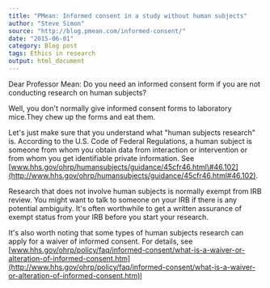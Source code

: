```yaml
---
title: "PMean: Informed consent in a study without human subjects"
author: "Steve Simon"
source: "http://blog.pmean.com/informed-consent/"
date: "2015-06-01"
category: Blog post
tags: Ethics in research
output: html_document
---
```


Dear Professor Mean: Do you need an informed consent form if you are not
conducting research on human subjects?

<!---More--->

Well, you don't normally give informed consent forms to laboratory
mice.They chew up the forms and eat them.

Let's just make sure that you understand what "human subjects research"
is. According to the U.S. Code of Federal Regulations, a human subject
is someone from whom you obtain data from interaction or intervention or
from whom you get identifiable private information. See
[www.hhs.gov/ohrp/humansubjects/guidance/45cfr46.html\#46.102](http://www.hhs.gov/ohrp/humansubjects/guidance/45cfr46.html#46.102).

Research that does not involve human subjects is normally exempt from
IRB review. You might want to talk to someone on your IRB if there is
any potential ambiguity. It's often worthwhile to get a written
assurance of exempt status from your IRB before you start your research.

It's also worth noting that some types of human subjects research can
apply for a waiver of informed consent. For details, see
[www.hhs.gov/ohrp/policy/faq/informed-consent/what-is-a-waiver-or-alteration-of-informed-consent.htm](http://www.hhs.gov/ohrp/policy/faq/informed-consent/what-is-a-waiver-or-alteration-of-informed-consent.htm)l


